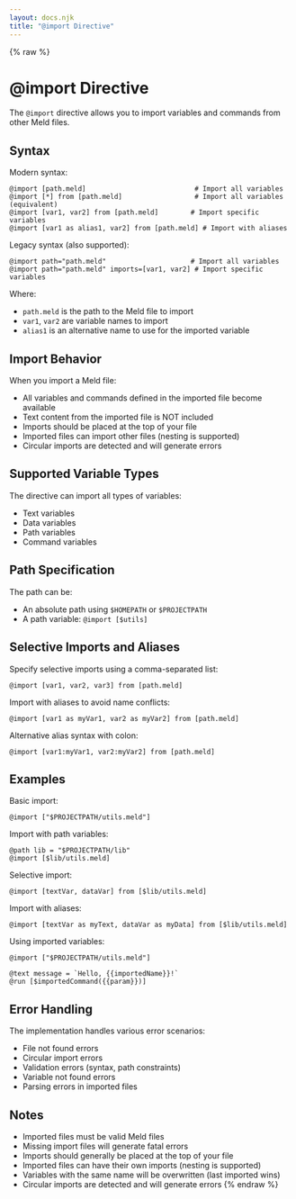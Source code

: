 ```yaml
---
layout: docs.njk
title: "@import Directive"
---
```


{% raw %}
# @import Directive

The `@import` directive allows you to import variables and commands from other Meld files.

## Syntax

Modern syntax:
```meld
@import [path.meld]                           # Import all variables
@import [*] from [path.meld]                  # Import all variables (equivalent)
@import [var1, var2] from [path.meld]        # Import specific variables
@import [var1 as alias1, var2] from [path.meld] # Import with aliases
```

Legacy syntax (also supported):
```meld
@import path="path.meld"                     # Import all variables
@import path="path.meld" imports=[var1, var2] # Import specific variables
```

Where:
- `path.meld` is the path to the Meld file to import
- `var1`, `var2` are variable names to import
- `alias1` is an alternative name to use for the imported variable

## Import Behavior

When you import a Meld file:
- All variables and commands defined in the imported file become available
- Text content from the imported file is NOT included
- Imports should be placed at the top of your file
- Imported files can import other files (nesting is supported)
- Circular imports are detected and will generate errors

## Supported Variable Types

The directive can import all types of variables:
- Text variables
- Data variables
- Path variables
- Command variables

## Path Specification

The path can be:
- An absolute path using `$HOMEPATH` or `$PROJECTPATH`
- A path variable: `@import [$utils]`

## Selective Imports and Aliases

Specify selective imports using a comma-separated list:
```meld
@import [var1, var2, var3] from [path.meld]
```

Import with aliases to avoid name conflicts:
```meld
@import [var1 as myVar1, var2 as myVar2] from [path.meld]
```

Alternative alias syntax with colon:
```meld
@import [var1:myVar1, var2:myVar2] from [path.meld]
```

## Examples

Basic import:
```meld
@import ["$PROJECTPATH/utils.meld"]
```

Import with path variables:
```meld
@path lib = "$PROJECTPATH/lib"
@import [$lib/utils.meld]
```

Selective import:
```meld
@import [textVar, dataVar] from [$lib/utils.meld]
```

Import with aliases:
```meld
@import [textVar as myText, dataVar as myData] from [$lib/utils.meld]
```

Using imported variables:
```meld
@import ["$PROJECTPATH/utils.meld"]

@text message = `Hello, {{importedName}}!`
@run [$importedCommand({{param}})]
```

## Error Handling

The implementation handles various error scenarios:
- File not found errors
- Circular import errors
- Validation errors (syntax, path constraints)
- Variable not found errors
- Parsing errors in imported files

## Notes

- Imported files must be valid Meld files
- Missing import files will generate fatal errors
- Imports should generally be placed at the top of your file
- Imported files can have their own imports (nesting is supported)
- Variables with the same name will be overwritten (last imported wins)
- Circular imports are detected and will generate errors
{% endraw %}